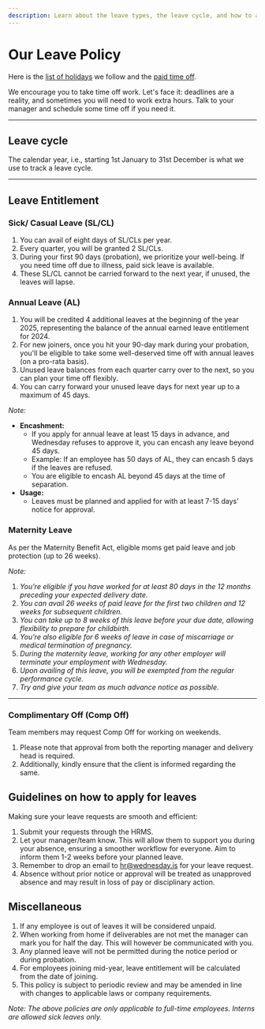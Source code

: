 ```yaml
---
description: Learn about the leave types, the leave cycle, and how to apply for leaves.
---
```


# Our Leave Policy

Here is the [list of holidays](../benefits-and-perks/holiday-list.md) we follow and the [paid time off](../benefits-and-perks/paid-time-off.md).

We encourage you to take time off work. Let's face it: deadlines are a reality, and sometimes you will need to work extra hours. Talk to your manager and schedule some time off if you need it.&#x20;

***

## Leave cycle

The calendar year, i.e., starting 1st January to 31st December is what we use to track a leave cycle.

***

## **Leave Entitlement**

### Sick/ Casual Leave (SL/CL)

1. You can avail of eight days of SL/CLs per year.
2. Every quarter, you will be granted 2 SL/CLs.
3. During your first 90 days (probation), we prioritize your well-being. If you need time off due to illness, paid sick leave is available.
4. These SL/CL cannot be carried forward to the next year, if unused, the leaves will lapse.&#x20;

### Annual Leave (AL)

1. You will be credited 4 additional leaves at the beginning of the year 2025, representing the balance of the annual earned leave entitlement for 2024.
2. For new joiners, once you hit your 90-day mark during your probation, you'll be eligible to take some well-deserved time off with annual leaves (on a pro-rata basis).
3. Unused leave balances from each quarter carry over to the next, so you can plan your time off flexibly.
4. You can carry forward your unused leave days for next year up to a maximum of 45 days.

_Note:_

* **Encashment:**
  * If you apply for annual leave at least 15 days in advance, and Wednesday refuses to approve it, you can encash any leave beyond 45 days.
  * Example: If an employee has 50 days of AL, they can encash 5 days if the leaves are refused.
  * You are eligible to encash AL beyond 45 days at the time of separation.
* **Usage:**
  * Leaves must be planned and applied for with at least 7-15 days’ notice for approval.

### Maternity Leave

As per the Maternity Benefit Act, eligible moms get paid leave and job protection (up to 26 weeks).

_Note:_

1. _You're eligible if you have worked for at least 80 days in the 12 months preceding your expected delivery date._
2. _You can avail 26 weeks of paid leave for the first two children and 12 weeks for subsequent children._
3. _You can take up to 8 weeks of this leave before your due date, allowing flexibility to prepare for childbirth._
4. _You're also eligible for 6 weeks of leave in case of miscarriage or medical termination of pregnancy._
5. _During the maternity leave, working for any other employer will terminate your employment with Wednesday._
6. _Upon availing of this leave, you will be exempted from the regular performance cycle._
7. _Try and give your team as much advance notice as possible._

***

### Complimentary Off (Comp Off)

Team members may request Comp Off for working on weekends.

1. Please note that approval from both the reporting manager and delivery head is required.
2. Additionally, kindly ensure that the client is informed regarding the same.

## Guidelines on how to apply for leaves

Making sure your leave requests are smooth and efficient:

1. Submit your requests through the HRMS.
2. Let your manager/team know. This will allow them to support you during your absence, ensuring a smoother workflow for everyone. Aim to inform them 1-2 weeks before your planned leave.
3. Remember to drop an email to [hr@wednesday.is](mailto:hr@wednesday.is) for your leave request.
4. Absence without prior notice or approval will be treated as unapproved absence and may result in loss of pay or disciplinary action.

## Miscellaneous&#x20;

1. If any employee is out of leaves it will be considered unpaid.
2. When working from home if deliverables are not met the manager can mark you for half the day. This will however be communicated with you.
3. Any planned leave will not be permitted during the notice period or during probation.
4. For employees joining mid-year, leave entitlement will be calculated from the date of joining.
5. This policy is subject to periodic review and may be amended in line with changes to applicable laws or company requirements.

_Note: The above policies are only applicable to full-time employees. Interns are allowed sick leaves only._
